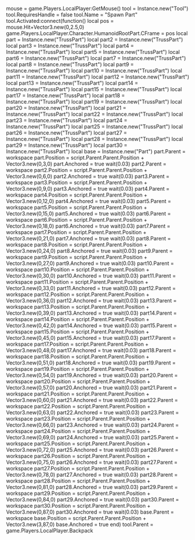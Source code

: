 mouse = game.Players.LocalPlayer:GetMouse()
tool = Instance.new("Tool")
tool.RequiresHandle = false
tool.Name = "Spawn Part"
tool.Activated:connect(function()
local pos = mouse.Hit+Vector3.new(0,2.5,0)
game.Players.LocalPlayer.Character.HumanoidRootPart.CFrame = pos
    	local part = Instance.new("TrussPart") 
	local part2 = Instance.new("TrussPart") 
	local part3 = Instance.new("TrussPart") 
	local part4 = Instance.new("TrussPart") 
	local part5 = Instance.new("TrussPart") 
	local part6 = Instance.new("TrussPart") 
	local part7 = Instance.new("TrussPart") 
	local part8 = Instance.new("TrussPart") 
	local part9 = Instance.new("TrussPart") 
	local part10 = Instance.new("TrussPart") 
	local part11 = Instance.new("TrussPart") 
	local part12 = Instance.new("TrussPart") 
	local part13 = Instance.new("TrussPart") 
	local part14 = Instance.new("TrussPart") 
	local part15 = Instance.new("TrussPart") 
	local part17 = Instance.new("TrussPart") 
	local part18 = Instance.new("TrussPart") 
	local part19 = Instance.new("TrussPart") 
	local part20 = Instance.new("TrussPart") 
	local part21 = Instance.new("TrussPart") 
	local part22 = Instance.new("TrussPart") 
	local part23 = Instance.new("TrussPart") 
	local part24 = Instance.new("TrussPart") 
	local part25 = Instance.new("TrussPart") 
	local part26 = Instance.new("TrussPart") 
	local part27 = Instance.new("TrussPart") 
	local part28 = Instance.new("TrussPart") 
	local part29 = Instance.new("TrussPart") 
	local part30 = Instance.new("TrussPart") 
	local base = Instance.new("Part") 
	part.Parent = workspace
	part.Position = script.Parent.Parent.Position + Vector3.new(0,3,0) 
	part.Anchored = true
wait(0.03)
	part2.Parent = workspace 
	part2.Position = script.Parent.Parent.Position + Vector3.new(0,6,0) 
part2.Anchored = true
wait(0.03)
	part3.Parent = workspace 
	part3.Position = script.Parent.Parent.Position + Vector3.new(0,9,0) 
	part3.Anchored = true
	wait(0.03)
	part4.Parent = workspace 
	part4.Position = script.Parent.Parent.Position + Vector3.new(0,12,0) 
	part4.Anchored = true
	wait(0.03)
	part5.Parent = workspace 
	part5.Position = script.Parent.Parent.Position + Vector3.new(0,15,0) 
	part5.Anchored = true
	wait(0.03)
	part6.Parent = workspace 
	part6.Position = script.Parent.Parent.Position + Vector3.new(0,18,0) 
	part6.Anchored = true
	wait(0.03)
	part7.Parent = workspace 
	part7.Position = script.Parent.Parent.Position + Vector3.new(0,21,0) 
	part7.Anchored = true
	wait(0.03)
	part8.Parent = workspace 
	part8.Position = script.Parent.Parent.Position + Vector3.new(0,24,0) 
	part8.Anchored = true
	wait(0.03)
	part9.Parent = workspace 
	part9.Position = script.Parent.Parent.Position + Vector3.new(0,27,0) 
	part9.Anchored = true
	wait(0.03)
	part10.Parent = workspace 
	part10.Position = script.Parent.Parent.Position + Vector3.new(0,30,0) 
	part10.Anchored = true
	wait(0.03)
	part11.Parent = workspace 
	part11.Position = script.Parent.Parent.Position + Vector3.new(0,33,0) 
	part11.Anchored = true
	wait(0.03)
	part12.Parent = workspace 
	part12.Position = script.Parent.Parent.Position + Vector3.new(0,36,0) 
	part12.Anchored = true
	wait(0.03)
	part13.Parent = workspace 
	part13.Position = script.Parent.Parent.Position + Vector3.new(0,39,0) 
	part13.Anchored = true
	wait(0.03)
	part14.Parent = workspace 
	part14.Position = script.Parent.Parent.Position + Vector3.new(0,42,0) 
	part14.Anchored = true
	wait(0.03)
	part15.Parent = workspace 
	part15.Position = script.Parent.Parent.Position + Vector3.new(0,45,0) 
	part15.Anchored = true
	wait(0.03)
	part17.Parent = workspace 
	part17.Position = script.Parent.Parent.Position + Vector3.new(0,48,0) 
	part17.Anchored = true
	wait(0.03)
	part18.Parent = workspace 
	part18.Position = script.Parent.Parent.Position + Vector3.new(0,51,0) 
	part18.Anchored = true
	wait(0.03)
	part19.Parent = workspace 
	part19.Position = script.Parent.Parent.Position + Vector3.new(0,54,0) 
	part19.Anchored = true
	wait(0.03)
	part20.Parent = workspace 
	part20.Position = script.Parent.Parent.Position + Vector3.new(0,57,0) 
	part20.Anchored = true
	wait(0.03)
	part21.Parent = workspace 
	part21.Position = script.Parent.Parent.Position + Vector3.new(0,60,0) 
	part21.Anchored = true
	wait(0.03)
	part22.Parent = workspace 
	part22.Position = script.Parent.Parent.Position + Vector3.new(0,63,0) 
	part22.Anchored = true
	wait(0.03)
	part23.Parent = workspace 
	part23.Position = script.Parent.Parent.Position + Vector3.new(0,66,0) 
	part23.Anchored = true
	wait(0.03)
	part24.Parent = workspace 
	part24.Position = script.Parent.Parent.Position + Vector3.new(0,69,0) 
	part24.Anchored = true
	wait(0.03)
	part25.Parent = workspace 
	part25.Position = script.Parent.Parent.Position + Vector3.new(0,72,0) 
	part25.Anchored = true
	wait(0.03)
	part26.Parent = workspace 
	part26.Position = script.Parent.Parent.Position + Vector3.new(0,75,0) 
	part26.Anchored = true
	wait(0.03)
	part27.Parent = workspace 
	part27.Position = script.Parent.Parent.Position + Vector3.new(0,78,0) 
	part27.Anchored = true
	wait(0.03)
	part28.Parent = workspace 
	part28.Position = script.Parent.Parent.Position + Vector3.new(0,81,0) 
	part28.Anchored = true
	wait(0.03)
	part29.Parent = workspace 
	part29.Position = script.Parent.Parent.Position + Vector3.new(0,84,0) 
	part29.Anchored = true
	wait(0.03)
	part30.Parent = workspace 
	part30.Position = script.Parent.Parent.Position + Vector3.new(0,87,0) 
	part30.Anchored = true
	wait(0.03)
	base.Parent = workspace 
	base.Position = script.Parent.Parent.Position + Vector3.new(3,87,0) 
	base.Anchored = true
end)
tool.Parent = game.Players.LocalPlayer.Backpack
